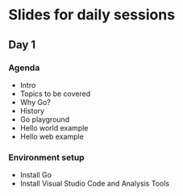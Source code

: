 # Slides for daily sessions

## Day 1

### Agenda

- Intro
- Topics to be covered
- Why Go?
- History
- Go playground
- Hello world example
- Hello web example

### Environment setup

- Install Go
- Install Visual Studio Code and Analysis Tools
